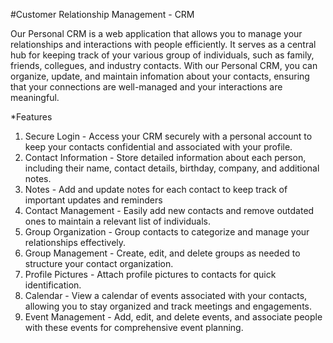 #Customer Relationship Management - CRM

Our Personal CRM is a web application that allows you to manage your relationships and interactions with people efficiently. It serves as a central hub for keeping track of your various group of individuals, such as family, friends, collegues, and industry contacts. With our Personal CRM, you can organize, update, and maintain infomation about your contacts, ensuring that your connections are well-managed and your interactions are meaningful.



*Features
1. Secure Login - Access your CRM securely with a personal account to keep your contacts confidential and associated with 
   your profile.
2. Contact Information - Store detailed information about each person, including their name, contact details, birthday, company, and 
   additional notes.
3. Notes - Add and update notes for each contact to keep track of important updates and reminders
4. Contact Management - Easily add new contacts and remove outdated ones to maintain a relevant list of individuals.
5. Group Organization - Group contacts to categorize and manage your relationships effectively.
6. Group Management - Create, edit, and delete groups as needed to structure your contact organization.
7. Profile Pictures - Attach profile pictures to contacts for quick identification.
8. Calendar - View a calendar of events associated with your contacts, allowing you to stay organized and track meetings and engagements.
9. Event Management - Add, edit, and delete events, and associate people with these events for comprehensive event planning.

